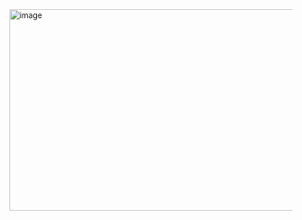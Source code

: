 <img width="1004" height="359" alt="image" src="https://github.com/user-attachments/assets/66ef8fcf-ac71-4b05-b305-632ff7c34838" />
